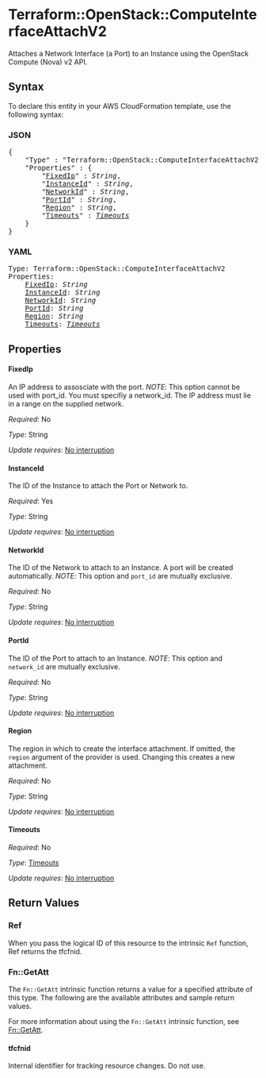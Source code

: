 # Terraform::OpenStack::ComputeInterfaceAttachV2

Attaches a Network Interface (a Port) to an Instance using the OpenStack
Compute (Nova) v2 API.

## Syntax

To declare this entity in your AWS CloudFormation template, use the following syntax:

### JSON

<pre>
{
    "Type" : "Terraform::OpenStack::ComputeInterfaceAttachV2",
    "Properties" : {
        "<a href="#fixedip" title="FixedIp">FixedIp</a>" : <i>String</i>,
        "<a href="#instanceid" title="InstanceId">InstanceId</a>" : <i>String</i>,
        "<a href="#networkid" title="NetworkId">NetworkId</a>" : <i>String</i>,
        "<a href="#portid" title="PortId">PortId</a>" : <i>String</i>,
        "<a href="#region" title="Region">Region</a>" : <i>String</i>,
        "<a href="#timeouts" title="Timeouts">Timeouts</a>" : <i><a href="timeouts.md">Timeouts</a></i>
    }
}
</pre>

### YAML

<pre>
Type: Terraform::OpenStack::ComputeInterfaceAttachV2
Properties:
    <a href="#fixedip" title="FixedIp">FixedIp</a>: <i>String</i>
    <a href="#instanceid" title="InstanceId">InstanceId</a>: <i>String</i>
    <a href="#networkid" title="NetworkId">NetworkId</a>: <i>String</i>
    <a href="#portid" title="PortId">PortId</a>: <i>String</i>
    <a href="#region" title="Region">Region</a>: <i>String</i>
    <a href="#timeouts" title="Timeouts">Timeouts</a>: <i><a href="timeouts.md">Timeouts</a></i>
</pre>

## Properties

#### FixedIp

An IP address to assosciate with the port.
_NOTE_: This option cannot be used with port_id. You must specifiy a network_id. The IP address must lie in a range on the supplied network.

_Required_: No

_Type_: String

_Update requires_: [No interruption](https://docs.aws.amazon.com/AWSCloudFormation/latest/UserGuide/using-cfn-updating-stacks-update-behaviors.html#update-no-interrupt)

#### InstanceId

The ID of the Instance to attach the Port or Network to.

_Required_: Yes

_Type_: String

_Update requires_: [No interruption](https://docs.aws.amazon.com/AWSCloudFormation/latest/UserGuide/using-cfn-updating-stacks-update-behaviors.html#update-no-interrupt)

#### NetworkId

The ID of the Network to attach to an Instance. A port will be created automatically.
_NOTE_: This option and `port_id` are mutually exclusive.

_Required_: No

_Type_: String

_Update requires_: [No interruption](https://docs.aws.amazon.com/AWSCloudFormation/latest/UserGuide/using-cfn-updating-stacks-update-behaviors.html#update-no-interrupt)

#### PortId

The ID of the Port to attach to an Instance.
_NOTE_: This option and `network_id` are mutually exclusive.

_Required_: No

_Type_: String

_Update requires_: [No interruption](https://docs.aws.amazon.com/AWSCloudFormation/latest/UserGuide/using-cfn-updating-stacks-update-behaviors.html#update-no-interrupt)

#### Region

The region in which to create the interface attachment.
If omitted, the `region` argument of the provider is used. Changing this
creates a new attachment.

_Required_: No

_Type_: String

_Update requires_: [No interruption](https://docs.aws.amazon.com/AWSCloudFormation/latest/UserGuide/using-cfn-updating-stacks-update-behaviors.html#update-no-interrupt)

#### Timeouts

_Required_: No

_Type_: <a href="timeouts.md">Timeouts</a>

_Update requires_: [No interruption](https://docs.aws.amazon.com/AWSCloudFormation/latest/UserGuide/using-cfn-updating-stacks-update-behaviors.html#update-no-interrupt)

## Return Values

### Ref

When you pass the logical ID of this resource to the intrinsic `Ref` function, Ref returns the tfcfnid.

### Fn::GetAtt

The `Fn::GetAtt` intrinsic function returns a value for a specified attribute of this type. The following are the available attributes and sample return values.

For more information about using the `Fn::GetAtt` intrinsic function, see [Fn::GetAtt](https://docs.aws.amazon.com/AWSCloudFormation/latest/UserGuide/intrinsic-function-reference-getatt.html).

#### tfcfnid

Internal identifier for tracking resource changes. Do not use.

